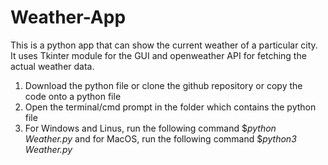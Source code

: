 # Weather-App
This is a python app that can show the current weather of a particular city. It uses Tkinter module for the GUI and openweather API for fetching the actual weather data.


1. Download the python file or clone the github repository or copy the code onto a python file
2. Open the terminal/cmd prompt in the folder which contains the python file
3. For Windows and Linus, run the following command  $*python Weather.py* and for MacOS, run the following command  $*python3 Weather.py*  
